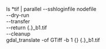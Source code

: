 ls \*tif | parallel --sshloginfile nodefile \
 --dry-run \
 --transfer \
 --return {.}\_b1.tif \
 --cleanup \
 gdal_translate -of GTiff -b 1 {} {.}\_b1.tif
